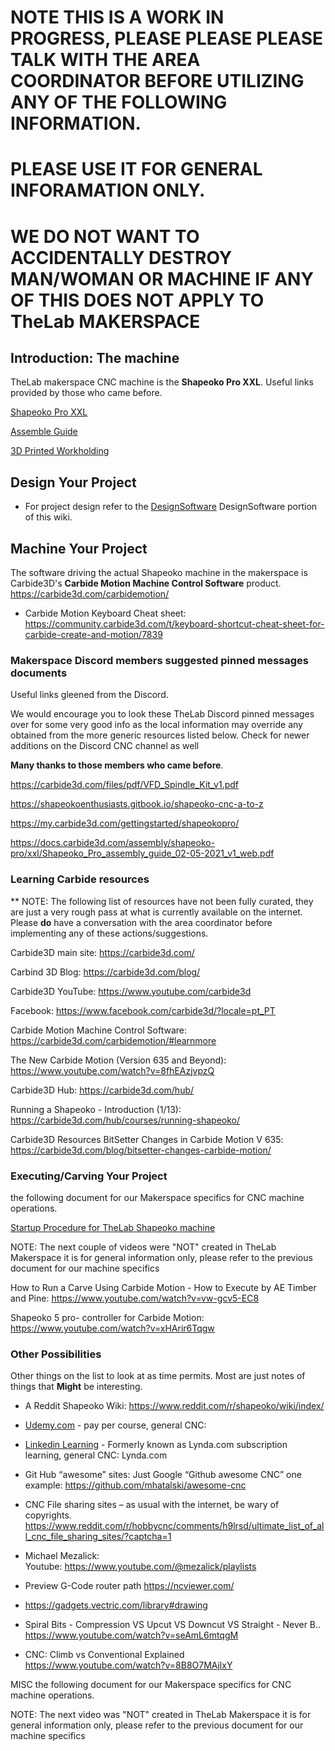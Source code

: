 

# NOTE THIS IS A WORK IN PROGRESS, PLEASE PLEASE PLEASE TALK WITH THE AREA COORDINATOR BEFORE UTILIZING ANY OF THE FOLLOWING INFORMATION.
# PLEASE USE IT FOR GENERAL INFORAMATION ONLY.
# WE DO NOT WANT TO ACCIDENTALLY DESTROY MAN/WOMAN OR MACHINE IF ANY OF THIS DOES NOT APPLY TO TheLab MAKERSPACE

## Introduction: The machine
TheLab makerspace CNC machine is the **Shapeoko Pro XXL**.
Useful links provided by those who came before.

<a href="https://my.carbide3d.com/gettingstarted/shapeokopro">Shapeoko Pro XXL</a>

<a href="https://docs.carbide3d.com/assembly/shapeoko-pro/xxl/Shapeoko_Pro_assembly_guide_02-05-2021_v1_web.pdf">Assemble Guide</a>

<a href="https://carbide3d.com/3d-print">3D Printed Workholding</a>

## Design Your Project

- For project design refer to the <a href="../DesignSoftware/README.md">DesignSoftware</a> DesignSoftware portion of this wiki.

## Machine Your Project
The software driving the actual Shapeoko machine in the makerspace is Carbide3D's **Carbide Motion Machine Control Software** product.  https://carbide3d.com/carbidemotion/
  - Carbide Motion Keyboard Cheat sheet:
https://community.carbide3d.com/t/keyboard-shortcut-cheat-sheet-for-carbide-create-and-motion/7839

### Makerspace Discord members suggested pinned messages documents
Useful links gleened from the Discord.

We would encourage you to look these TheLab Discord pinned messages over for some very good info as the local information may override any obtained from the more generic resources listed below. Check for newer additions on the Discord CNC channel as well

**Many thanks to those members who came before**.

https://carbide3d.com/files/pdf/VFD_Spindle_Kit_v1.pdf

https://shapeokoenthusiasts.gitbook.io/shapeoko-cnc-a-to-z

https://my.carbide3d.com/gettingstarted/shapeokopro/

https://docs.carbide3d.com/assembly/shapeoko-pro/xxl/Shapeoko_Pro_assembly_guide_02-05-2021_v1_web.pdf


### Learning Carbide resources
** NOTE: The following list of resources have not been fully curated, they are just a very rough pass at what is currently available on the internet. Please **do** have a conversation with the area coordinator before implementing any of these actions/suggestions.

Carbide3D main site: https://carbide3d.com/

Carbind 3D Blog: https://carbide3d.com/blog/

Carbide3D YouTube: https://www.youtube.com/carbide3d

Facebook: https://www.facebook.com/carbide3d/?locale=pt_PT

Carbide Motion Machine Control Software: https://carbide3d.com/carbidemotion/#learnmore

The New Carbide Motion (Version 635 and Beyond): https://www.youtube.com/watch?v=8fhEAzjvpzQ
  
Carbide3D Hub: https://carbide3d.com/hub/

Running a Shapeoko - Introduction (1/13): https://carbide3d.com/hub/courses/running-shapeoko/

Carbide3D Resources
BitSetter Changes in Carbide Motion V 635: https://carbide3d.com/blog/bitsetter-changes-carbide-motion/

### Executing/Carving Your Project
the following document for our Makerspace specifics for CNC machine operations.

<a href="TheLab_CNC_Spindle.pdf">Startup Procedure for TheLab Shapeoko machine</a>

NOTE: The next couple of videos were "NOT" created in TheLab Makerspace it is for general
information only, please refer to the previous document for our machine specifics

How to Run a Carve Using Carbide Motion - How to Execute
by AE Timber and Pine: https://www.youtube.com/watch?v=vw-gcv5-EC8

Shapeoko 5 pro- controller for Carbide Motion: https://www.youtube.com/watch?v=xHArir6Tqgw
  
### Other Possibilities
Other things on the list to look at as time permits. Most are just notes of things that **Might** be interesting.

- A Reddit Shapeoko Wiki: https://www.reddit.com/r/shapeoko/wiki/index/
  
- [Udemy.com](https://www.udemy.com) - pay per course, general CNC:

- [Linkedin Learning](https://www.linkedin.com/learning/) -  Formerly known as Lynda.com subscription learning, general CNC: Lynda.com

- Git Hub “awesome” sites: Just Google “Github awesome CNC”
one example:   https://github.com/mhatalski/awesome-cnc

- CNC File sharing sites – as usual with the internet, be wary of copyrights. https://www.reddit.com/r/hobbycnc/comments/h9lrsd/ultimate_list_of_all_cnc_file_sharing_sites/?captcha=1

- Michael Mezalick:  
Youtube:  https://www.youtube.com/@mezalick/playlists

- Preview G-Code router path
https://ncviewer.com/

- https://gadgets.vectric.com/library#drawing

- Spiral Bits - Compression VS Upcut VS Downcut VS Straight - Never B..
https://www.youtube.com/watch?v=seAmL6mtqgM

- CNC: Climb vs Conventional Explained
https://www.youtube.com/watch?v=8B8O7MAjlxY



MISC
the following document for our Makerspace specifics for CNC machine operations.

NOTE: The next video was "NOT" created in TheLab Makerspace it is for general
information only, please refer to the previous document for our machine specifics


